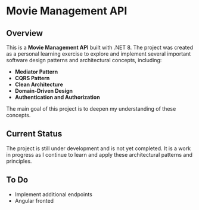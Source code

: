 # Movie Management API

## Overview

This is a **Movie Management API** built with .NET 8. The project was created as a personal learning exercise to explore and implement several important software design patterns and architectural concepts, including:

- **Mediator Pattern**
- **CQRS Pattern**
- **Clean Architecture**
- **Domain-Driven Design**
- **Authentication and Authorization**

The main goal of this project is to deepen my understanding of these concepts.

## Current Status

The project is still under development and is not yet completed. It is a work in progress as I continue to learn and apply these architectural patterns and principles.

## To Do

- Implement additional endpoints
- Angular fronted

